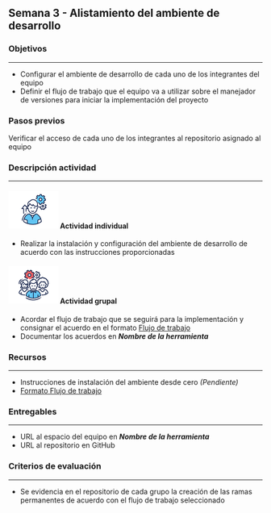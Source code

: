 
## Semana 3 - Alistamiento del ambiente de desarrollo

### Objetivos

---
* Configurar el ambiente de desarrollo de cada uno de los integrantes del equipo
* Definir el flujo de trabajo que el equipo va a utilizar sobre el manejador de versiones para iniciar la implementación del proyecto

### Pasos previos

Verificar el acceso de cada uno de los integrantes al repositorio asignado al equipo

### Descripción actividad

---
#### ![](./../../assets/images/individuo.png) Actividad individual

* Realizar la instalación y configuración del ambiente de desarrollo de acuerdo con las instrucciones proporcionadas

#### ![](./../../assets/images/grupo.png) Actividad grupal

* Acordar el flujo de trabajo que se seguirá para la implementación y consignar el acuerdo en el formato [Flujo de trabajo](https://ticsw.github.io/mt1_practicas_guias_proyecto/semanas/semana4/MT1PEA-FM-FlujoDeTrabajo.html)
* Documentar los acuerdos en **_Nombre de la herramienta_**


### Recursos 

---
* Instrucciones de instalación del ambiente desde cero *(Pendiente)*
* [Formato Flujo de trabajo](https://ticsw.github.io/mt1_practicas_guias_proyecto/semanas/semana4/MT1PEA-FM-FlujoDeTrabajo.html)


### Entregables 

---
* URL al espacio del equipo en **_Nombre de la herramienta_**
* URL al repositorio en GitHub

### Criterios de evaluación
---

* Se evidencia en el repositorio de cada grupo la creación de las ramas permanentes de acuerdo con el flujo de trabajo seleccionado

